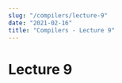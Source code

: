 ```yaml
---
slug: "/compilers/lecture-9"
date: "2021-02-16"
title: "Compilers - Lecture 9"
---
```


# Lecture 9

